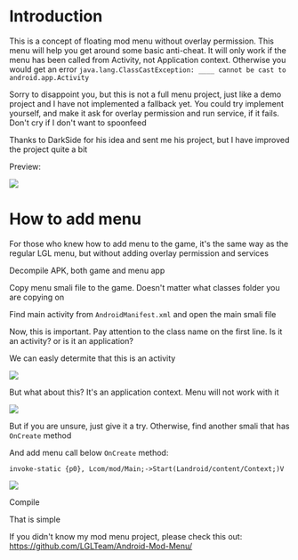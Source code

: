 # Introduction
This is a concept of floating mod menu without overlay permission. This menu will help you get around some basic anti-cheat. It will only work if the menu has been called from Activity, not Application context. Otherwise you would get an error `java.lang.ClassCastException: ____ cannot be cast to android.app.Activity`

Sorry to disappoint you, but this is not a full menu project, just like a demo project and I have not implemented a fallback yet. You could try implement yourself, and make it ask for overlay permission and run service, if it fails. Don't cry if I don't want to spoonfeed

Thanks to DarkSide for his idea and sent me his project, but I have improved the project quite a bit

Preview:

![](https://i.imgur.com/avoNVXU.gif)

# How to add menu

For those who knew how to add menu to the game, it's the same way as the regular LGL menu, but without adding overlay permission and services

Decompile APK, both game and menu app

Copy menu smali file to the game. Doesn't matter what classes folder you are copying on

Find main activity from `AndroidManifest.xml` and open the main smali file

Now, this is important. Pay attention to the class name on the first line. Is it an activity? or is it an application?

We can easly determite that this is an activity

![](https://i.imgur.com/iXQD6H6.png)

But what about this? It's an application context. Menu will not work with it

![](https://i.imgur.com/APZytXN.png)

But if you are unsure, just give it a try. Otherwise, find another smali that has `OnCreate` method

And add menu call below `OnCreate` method:

`invoke-static {p0}, Lcom/mod/Main;->Start(Landroid/content/Context;)V`

![](https://i.imgur.com/F1Xsynx.png)

Compile

That is simple

If you didn't know my mod menu project, please check this out: https://github.com/LGLTeam/Android-Mod-Menu/